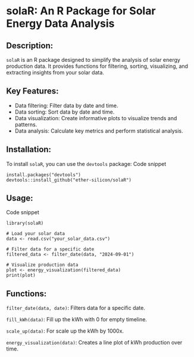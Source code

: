 # solaR: An R Package for Solar Energy Data Analysis
## Description:

`solaR` is an R package designed to simplify the analysis of solar energy production data. It provides functions for filtering, sorting, visualizing, and extracting insights from your solar data.

## Key Features:

- Data filtering: Filter data by date and time.
- Data sorting: Sort data by date and time.
- Data visualization: Create informative plots to visualize trends and patterns.
- Data analysis: Calculate key metrics and perform statistical analysis.

## Installation:

To install `solaR`, you can use the `devtools` package:
Code snippet
```
install.packages("devtools")
devtools::install_github("ether-silicon/solaR")
```
## Usage: 
Code snippet
```
library(solaR)

# Load your solar data
data <- read.csv("your_solar_data.csv")

# Filter data for a specific date
filtered_data <- filter_date(data, "2024-09-01")

# Visualize production data
plot <- energy_visualization(filtered_data)
print(plot)
```
## Functions:

`filter_date(data, date)`: Filters data for a specific date.

`fill_kWh(data)`: Fill up the kWh with 0 for empty timeline.

`scale_up(data)`: For scale up the kWh by 1000x.

`energy_visualization(data)`: Creates a line plot of kWh production over time.


